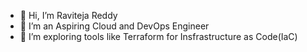 - 👋 Hi, I’m Raviteja Reddy
- 👀 I’m an Aspiring Cloud and DevOps Engineer
- 🌱 I’m exploring tools like Terraform for Insfrastructure as Code(IaC)

